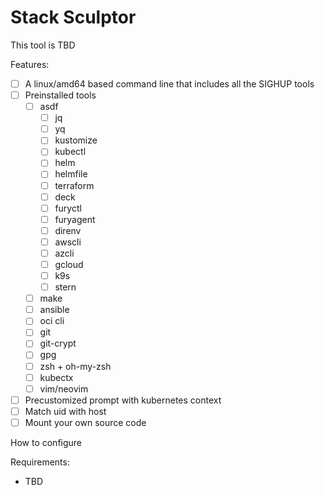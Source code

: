 # Stack Sculptor

This tool is TBD

Features:

- [ ] A linux/amd64 based command line that includes all the SIGHUP tools
- [ ] Preinstalled tools
  - [ ] asdf
    - [ ] jq
    - [ ] yq
    - [ ] kustomize
    - [ ] kubectl
    - [ ] helm
    - [ ] helmfile
    - [ ] terraform
    - [ ] deck
    - [ ] furyctl
    - [ ] furyagent
    - [ ] direnv
    - [ ] awscli
    - [ ] azcli
    - [ ] gcloud
    - [ ] k9s
    - [ ] stern
  - [ ] make
  - [ ] ansible
  - [ ] oci cli
  - [ ] git
  - [ ] git-crypt
  - [ ] gpg
  - [ ] zsh + oh-my-zsh
  - [ ] kubectx
  - [ ] vim/neovim
- [ ] Precustomized prompt with kubernetes context
- [ ] Match uid with host
- [ ] Mount your own source code

How to configure

Requirements:

- TBD